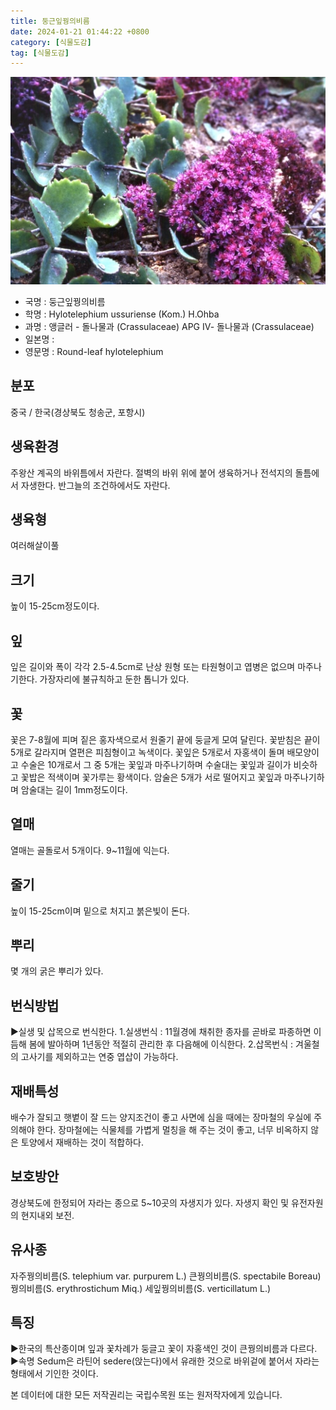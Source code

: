 ```yaml
---
title: 둥근잎꿩의비름
date: 2024-01-21 01:44:22 +0800
category: [식물도감]
tag: [식물도감]
---
```




![둥근잎꿩의비름](/assets/img/fileUpload/plants/basic/Crassulaceae/Hylotelephium/18513/1_th2.JPG)
- 국명 : 둥근잎꿩의비름
- 학명 : Hylotelephium ussuriense (Kom.) H.Ohba
- 과명 : 앵글러 - 돌나물과 (Crassulaceae) APG Ⅳ- 돌나물과 (Crassulaceae)
- 일본명 : 
- 영문명 : Round-leaf hylotelephium


## 분포
중국 / 한국(경상북도 청송군, 포항시) 
## 생육환경
주왕산 계곡의 바위틈에서 자란다. 절벽의 바위 위에 붙어 생육하거나 전석지의 돌틈에서 자생한다. 반그늘의 조건하에서도 자란다.
## 생육형
여러해살이풀
## 크기
높이 15-25cm정도이다.
## 잎
잎은 길이와 폭이 각각 2.5-4.5cm로 난상 원형 또는 타원형이고 엽병은 없으며 마주나기한다. 가장자리에 불규칙하고 둔한 톱니가 있다.
## 꽃
꽃은 7-8월에 피며 짙은 홍자색으로서 원줄기 끝에 둥글게 모여 달린다. 꽃받침은 끝이 5개로 갈라지며 열편은 피침형이고 녹색이다. 꽃잎은 5개로서 자홍색이 돌며 배모양이고 수술은 10개로서 그 중 5개는 꽃잎과 마주나기하며 수술대는 꽃잎과 길이가 비슷하고 꽃밥은 적색이며 꽃가루는 황색이다. 암술은 5개가 서로 떨어지고 꽃잎과 마주나기하며 암술대는 길이 1mm정도이다.
## 열매
열매는 골돌로서 5개이다. 9~11월에 익는다.
## 줄기
높이 15-25cm이며 밑으로 처지고 붉은빛이 돈다.
## 뿌리
몇 개의 굵은 뿌리가 있다.
## 번식방법
▶실생 및 삽목으로 번식한다. 
1.실생번식 : 11월경에 채취한 종자를 곧바로 파종하면 이듬해 봄에 발아하며 1년동안 적절히 관리한 후 다음해에 이식한다. 
2.삽목번식 : 겨울철의 고사기를 제외하고는 연중 엽삽이 가능하다.
## 재배특성
배수가 잘되고 햇볕이 잘 드는 양지조건이 좋고 사면에 심을 때에는 장마철의 우실에 주의해야 한다. 장마철에는 식물체를 가볍게 멀칭을 해 주는 것이 좋고, 너무 비옥하지 않은 토양에서 재배하는 것이 적합하다.
## 보호방안
경상북도에 한정되어 자라는 종으로 5~10곳의 자생지가 있다. 자생지 확인 및 유전자원의 현지내외 보전.
## 유사종
자주꿩의비름(S. telephium var. purpurem L.)
큰꿩의비름(S. spectabile Boreau)
꿩의비름(S. erythrostichum Miq.)
세잎꿩의비름(S. verticillatum L.)
## 특징
▶한국의 특산종이며 잎과 꽃차례가 둥글고 꽃이 자홍색인 것이 큰꿩의비름과 다르다.
▶속명 Sedum은 라틴어 sedere(앉는다)에서 유래한 것으로 바위겉에 붙어서 자라는 형태에서 기인한 것이다.






본 데이터에 대한 모든 저작권리는 국립수목원 또는 원저작자에게 있습니다.
